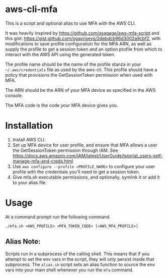 # aws-cli-mfa

This is a script and optional alias to use MFA with the AWS CLI.

It was heavily inspired by https://github.com/asagage/aws-mfa-script and this gist: https://gist.github.com/ogavrisevs/2debdcb96d3002a9cbf2, with modifications to save profile configuration for the MFA ARN, as well as supply the profile to get a session token and an option profile from which to interact with the AWS API using the generated token.

The profile name should be the name of the profile stanza in your `~/.aws/credentials` file as used by the aws-cli.  This profile should have a policy that provisions the GetSessionToken permission when used with MFA.

The ARN should be the ARN of your MFA device as specified in the AWS console.

The MFA code is the code your MFA device gives you.

# Installation
 1. Install AWS CLI.
 2. Set up MFA device for user profile, and ensure that MFA allows a user the GetSessionToken permission through IAM.  See https://docs.aws.amazon.com/IAM/latest/UserGuide/tutorial_users-self-manage-mfa-and-creds.html
 2. Use `aws configure --profile <PROFILE_NAME>` to configure your user profile with the credentials you'll need to get a session token.
 3. Give mfa.sh executable permissions, and optionally, symlink it or add it to your alias file

# Usage
At a command prompt run the following command.

```
./mfa.sh <AWS_PROFILE> <MFA_TOKEN_CODE> [<AWS_MFA_PROFILE>]
```

## Alias Note:
Scripts run in a subprocess of the calling shell.  This means that
if you attempt to set the env vars in the script, they will only persist
inside that subprocess.  The `alias.sh` script sets an alias function to source the env vars into your main shell whenever you
run the `mfa` command.
